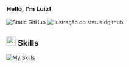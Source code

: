 ### Hello, I'm Luiz!

<img src="https://img.shields.io/static/v1?label=Overview&message=Luiz&color=8b00c2&style=for-the-badge&logo=GitHub" alt="Static GitHub">

<img src="https://github-readme-stats.vercel.app/api/top-langs/?username=luizpfern&layout=donut&theme=dark" alt="ilustração do status dgithub">

## <img src="https://media2.giphy.com/media/QssGEmpkyEOhBCb7e1/giphy.gif?cid=ecf05e47a0n3gi1bfqntqmob8g9aid1oyj2wr3ds3mg700bl&rid=giphy.gif" width ="25"><b> Skills</b>

[![My Skills](https://skillicons.dev/icons?i=js,ts,nodejs,html,css,angular,java,py,cs,mysql,mongodb)](https://skillicons.dev)
